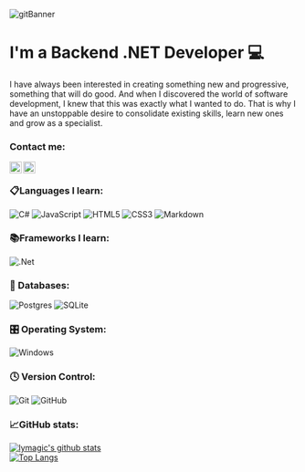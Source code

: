 ![gitBanner](https://user-images.githubusercontent.com/94015769/198691075-a8816331-3bef-4fa5-aea7-5c0d202a946c.png)
# I'm a Backend .NET Developer 💻
I have always been interested in creating something new and
progressive, something that will do good. And when I discovered the
world of software development, I knew that this was exactly what I
wanted to do. That is why I have an unstoppable desire to consolidate
existing skills, learn new ones and grow as a specialist.
### Contact me:
<a href="https://www.instagram.com/liudwinski/"><img align="left" src="https://raw.githubusercontent.com/yushi1007/yushi1007/main/images/instagram.svg" alt="Yu Shi | Instagram" width="21px"/></a>
<a href="https://www.linkedin.com/in/vitalii-liudvynskyi-16b639217/"><img align="left" src="https://raw.githubusercontent.com/yushi1007/yushi1007/main/images/linkedin.svg" alt="Yu Shi | LinkedIn" width="21px"/></a> <br>
### 📋Languages I learn:
![C#](https://img.shields.io/badge/c%23-%23239120.svg?style=for-the-badge&logo=c-sharp&logoColor=white)
![JavaScript](https://img.shields.io/badge/javascript-%23323330.svg?style=for-the-badge&logo=javascript&logoColor=%23F7DF1E)
![HTML5](https://img.shields.io/badge/html5-%23E34F26.svg?style=for-the-badge&logo=html5&logoColor=white)
![CSS3](https://img.shields.io/badge/css3-%231572B6.svg?style=for-the-badge&logo=css3&logoColor=white)
![Markdown](https://img.shields.io/badge/markdown-%23000000.svg?style=for-the-badge&logo=markdown&logoColor=white)
### 📚Frameworks I learn:
![.Net](https://img.shields.io/badge/.NET-5C2D91?style=for-the-badge&logo=.net&logoColor=white)
### 💾 Databases:
![Postgres](https://img.shields.io/badge/postgres-%23316192.svg?style=for-the-badge&logo=postgresql&logoColor=white)
![SQLite](https://img.shields.io/badge/sqlite-%2307405e.svg?style=for-the-badge&logo=sqlite&logoColor=white)
### 🎛️ Operating System:
![Windows](https://img.shields.io/badge/Windows-0078D6?style=for-the-badge&logo=windows&logoColor=white)
### 🕓 Version Control:
![Git](https://img.shields.io/badge/git-%23F05033.svg?style=for-the-badge&logo=git&logoColor=white)
![GitHub](https://img.shields.io/badge/github-%23121011.svg?style=for-the-badge&logo=github&logoColor=white)
### 📈GitHub stats:
[![lymagic's github stats](https://github-readme-stats.vercel.app/api?username=lymagics)](https://github.com/v-liudwinski) <br>
[![Top Langs](https://github-readme-stats.vercel.app/api/top-langs/?username=lymagics&layout=compact)](https://github.com/v-liudwinski)

<!--
**v-liudwinski/v-liudwinski** is a ✨ _special_ ✨ repository because its `README.md` (this file) appears on your GitHub profile.

Here are some ideas to get you started:

- 🔭 I’m currently working on ...
- 🌱 I’m currently learning ...
- 👯 I’m looking to collaborate on ...
- 🤔 I’m looking for help with ...
- 💬 Ask me about ...
- 📫 How to reach me: ...
- 😄 Pronouns: ...
- ⚡ Fun fact: ...
-->
